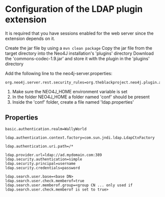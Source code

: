 Configuration of the LDAP plugin extension
==========================================

It is required that you have sessions enabled for the web server since the extension depends on it.

Create the jar file by using a `mvn clean package`
Copy the jar file from the target directory into the Neo4J installation's 'plugins' directory
Download the 'commons-codec-1.9.jar' and store it with the plugin in the 'plugins' directory

Add the following line to the neo4j-server.properties:

```
org.neo4j.server.rest.security_rules=org.theblackproject.neo4j.plugin.authentication.LDAPAuthenticationRule
```

1. Make sure the NEO4J_HOME environment variable is set
2. In the folder NEO4J_HOME a folder named 'conf' should be present
3. Inside the 'conf' folder, create a file named 'ldap.properties'

Properties
----------

```
basic.authentication.realm=WallyWorld

ldap.authentication.context.factory=com.sun.jndi.ldap.LdapCtxFactory

ldap.authentication.uri.path=/*

ldap.provider.url=ldap://ad.mydomain.com:389
ldap.security.authentication=simple
ldap.security.principal=username
ldap.security.credentials=password

ldap.search.user.base=<base DN>
ldap.search.user.check.memberof=true
ldap.search.user.memberof.group=<group CN ... only used if ldap.search.user.check.memberof is set to true>
```